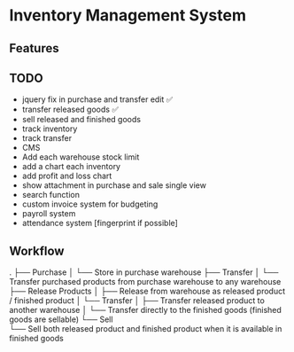 # Inventory Management System

## Features

## TODO
* jquery fix in purchase and transfer edit ✅
* transfer released goods ✅
* sell released and finished goods
* track inventory
* track transfer
* CMS
* Add each warehouse stock limit
* add a chart each inventory
* add profit and loss chart
* show attachment in purchase and sale single view
* search function
* custom invoice system for budgeting
* payroll system
* attendance system [fingerprint if possible]


## Workflow

.
├── Purchase
│   └── Store in purchase warehouse
├── Transfer
│   └── Transfer purchased products from purchase warehouse to any warehouse
├── Release Products
│   ├── Release from warehouse as released product / finished product
│   └── Transfer
│       ├── Transfer released product to another warehouse
│       └── Transfer directly to the finished goods (finished goods are sellable)
└── Sell  
└── Sell both released product and finished product when it is available in finished goods
